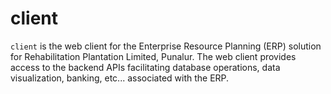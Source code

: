 # client

`client` is the web client for the Enterprise Resource Planning (ERP) solution for Rehabilitation Plantation Limited, Punalur. The web client provides access to the backend APIs facilitating database operations, data visualization, banking, etc... associated with the ERP.
